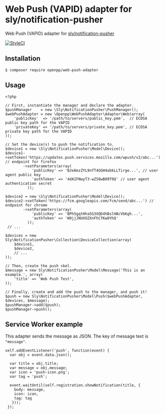 # Web Push (VAPID) adapter for sly/notification-pusher

Web Push (VAPID) adapter for [sly/notification-pusher](https://github.com/Ph3nol/NotificationPusher)

[![StyleCI](https://styleci.io/repos/66535119/shield?branch=master)](https://styleci.io/repos/66535119)

## Installation

    $ composer require openpp/web-push-adapter

## Usage

    <?php
    
    // First, instantiate the manager and declare the adapter.
    $pushManager    = new \Sly\NotificationPusher\PushManager();
    $webPushAdapter = new \Openpp\WebPushAdapter\Adapter\Web(array(
        'publicKey'  => '/path/to/servers/public_key.pem',  // ECDSA public key path for the VAPID
        'privateKey' => '/path/to/servers/private_key.pem', // ECDSA private key path for the VAPID
    ));
    
    // Set the device(s) to push the notification to.
    $device1 = new \Sly\NotificationPusher\Model\Device();
    $device1->setToken('https://updates.push.services.mozilla.com/wpush/v2/abc...') // endpoint for firefox
            ->setParameters(array(
                'publicKey' => 'BJe6mzZYL9nfT4GGH4abkLLTirge...', // user agent public key
                'authToken' => '4dAIFNwyT3-wZ58wB09T9Q' // user agent authentication secret
              ));
    
    $device2 = new \Sly\NotificationPusher\Model\Device();
    $device2->setToken('https://fcm.googleapis.com/fcm/send/abc...') // endpoint for chrome
            ->setParameters(array(
                'publicKey' => 'BPh5gqtHha5G3XQD4hBslHBcVbKgh...',
                'authToken' => 'W9jjJNUXOZXnFhCfKwOYhQ'
              ));
     // ...
    
    $devices = new Sly\NotificationPusher\Collection\DeviceCollection(array(
        $device1,
        $device2,
        // ...
    ));
    
    // Then, create the push skel.
    $message = new Sly\NotificationPusher\Model\Message('This is an example.', array(
        'title' => 'Web Push Test',
    ));
    
    // Finally, create and add the push to the manager, and push it!
    $push = new Sly\NotificationPusher\Model\Push($webPushAdapter, $devices, $message);
    $pushManager->add($push);
    $pushManager->push();

## Service Worker example

This adapter sends the message as JSON. The key of message text is `"message"`.

    self.addEventListener('push', function(event) {
      var obj = event.data.json();
    
      var title = obj.title;
      var message = obj.message;
      var icon = 'push-icon.png';
      var tag = 'push';
    
      event.waitUntil(self.registration.showNotification(title, {
        body: message,
        icon: icon,
        tag: tag
       }));
     });
